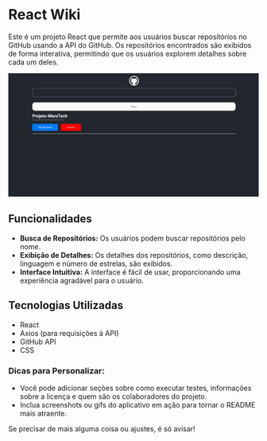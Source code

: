 # React Wiki

Este é um projeto React que permite aos usuários buscar repositórios no GitHub usando a API do GitHub. Os repositórios encontrados são exibidos de forma interativa, permitindo que os usuários explorem detalhes sobre cada um deles.

![Screenshot do Projeto](react-wiki/src/assets/print.jpg) 

## Funcionalidades

- **Busca de Repositórios:** Os usuários podem buscar repositórios pelo nome.
- **Exibição de Detalhes:** Os detalhes dos repositórios, como descrição, linguagem e número de estrelas, são exibidos.
- **Interface Intuitiva:** A interface é fácil de usar, proporcionando uma experiência agradável para o usuário.

## Tecnologias Utilizadas

- React
- Axios (para requisições à API)
- GitHub API
- CSS

### Dicas para Personalizar:
- Você pode adicionar seções sobre como executar testes, informações sobre a licença e quem são os colaboradores do projeto.
- Inclua screenshots ou gifs do aplicativo em ação para tornar o README mais atraente.

Se precisar de mais alguma coisa ou ajustes, é só avisar!
